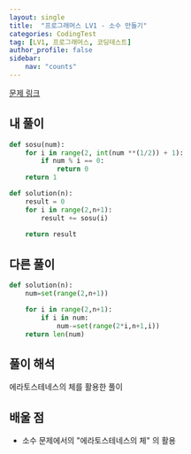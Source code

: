 ```yaml
---
layout: single
title:  "프로그래머스 LV1 - 소수 만들기"
categories: CodingTest
tag: [LV1, 프로그래머스, 코딩테스트]
author_profile: false
sidebar: 
    nav: "counts"
---
```


[문제 링크](https://school.programmers.co.kr/learn/courses/30/lessons/12921)

## 내 풀이
```python
def sosu(num):
    for i in range(2, int(num **(1/2)) + 1):
        if num % i == 0:
            return 0
    return 1

def solution(n):
    result = 0
    for i in range(2,n+1):
        result += sosu(i)
        
    return result
```

## 다른 풀이
```python
def solution(n):
    num=set(range(2,n+1))

    for i in range(2,n+1):
        if i in num:
            num-=set(range(2*i,n+1,i))
    return len(num)
```

## 풀이 해석
에라토스테네스의 체를 활용한 풀이

## 배울 점
- 소수 문제에서의 "에라토스테네스의 체" 의 활용